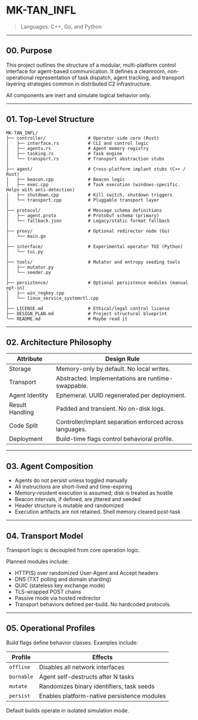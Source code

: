 # MK-TAN_INFL  
  
  
> Languages: C++, Go, and Python    
  
---  
  
## 00. Purpose  
  
This project outlines the structure of a modular, multi-platform control interface for agent-based communication. It defines a cleanroom, non-operational representation of task dispatch, agent tracking, and transport layering strategies common in distributed C2 infrastructure.  
  
All components are inert and simulate logical behavior only.  
  
---  
  
## 01. Top-Level Structure  


```
MK-TAN_INFL/  
├── controller/                # Operator-side core (Rust)  
│   ├── interface.rs           # CLI and control logic  
│   ├── agents.rs              # Agent memory registry  
│   ├── tasking.rs             # Task engine  
│   └── transport.rs           # Transport abstraction stubs  
│  
├── agent/                     # Cross-platform implant stubs (C++ / Rust)  
│   ├── beacon.cpp             # Beacon logic  
│   ├── exec.cpp               # Task execution (windows-specific. Helps with anti-detection)  
│   ├── shutdown.cpp           # Kill switch, shutdown triggers  
│   └── transport.cpp          # Pluggable transport layer  
│  
├── protocol/                  # Message schema definitions  
│   ├── agent.proto            # Protobuf schema (primary)  
│   └── fallback.json          # Legacy/static format fallback  
│  
├── proxy/                     # Optional redirector node (Go)  
│   └── main.go  
│  
├── interface/                 # Experimental operator TUI (Python)  
│   └── tui.py  
│  
├── tools/                     # Mutator and entropy seeding tools  
│   ├── mutator.py  
│   └── seeder.py  
│  
├── persistence/               # Optional persistence modules (manual opt-in)  
│   ├── win_regkey.cpp  
│   └── linux_service_systemctl.cpp  
│  
├── LICENSE.md                 # Ethical/legal control license  
├── DESIGN_PLAN.md             # Project structural blueprint  
└── README.md                  # Maybe read it
```
---  


## 02. Architecture Philosophy


| Attribute       | Design Rule |
|----------------|-------------|
| Storage        | Memory-only by default. No local writes. |
| Transport      | Abstracted. Implementations are runtime-swappable. |
| Agent Identity | Ephemeral. UUID regenerated per deployment. |
| Result Handling| Padded and transient. No on-disk logs. |
| Code Split     | Controller/implant separation enforced across languages. |
| Deployment     | Build-time flags control behavioral profile. |


---


## 03. Agent Composition


- Agents do not persist unless toggled manually
- All instructions are short-lived and time-expiring
- Memory-resident execution is assumed; disk is treated as hostile
- Beacon intervals, if defined, are jittered and seeded
- Header structure is mutable and randomized
- Execution artifacts are not retained. Shell memory cleared post-task

---


## 04. Transport Model


Transport logic is decoupled from core operation logic.


Planned modules include:
- HTTP(S) over randomized User-Agent and Accept headers
- DNS (TXT polling and domain sharding)
- QUIC (stateless key exchange mode)
- TLS-wrapped POST chains
- Passive mode via hosted redirector
- Transport behaviors defined per-build. No hardcoded protocols.

---


## 05. Operational Profiles


Build flags define behavior classes. Examples include:


| Profile        | Effects |
|----------------|---------|
| `offline`      | Disables all network interfaces |
| `burnable`     | Agent self-destructs after N tasks |
| `mutate`       | Randomizes binary identifiers, task seeds |
| `persist`      | Enables platform-native persistence modules |


Default builds operate in isolated simulation mode.
 
